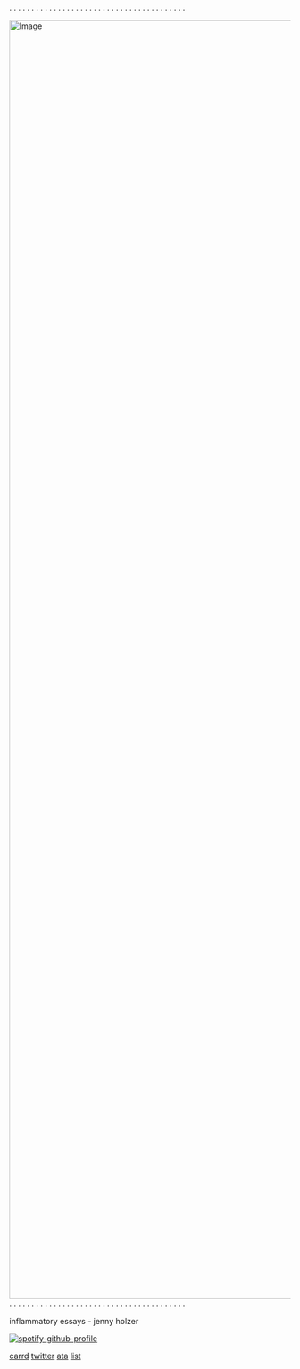 . . . . . . . . . . . . . . . . . . . . . . . . . . . . . . . . . . . . . . . .

<img width="2489" height="2287" alt="Image" src="https://github.com/user-attachments/assets/7edce840-9e2d-4815-b987-01ced4ba664a" />
. . . . . . . . . . . . . . . . . . . . . . . . . . . . . . . . . . . . . . . .

inflammatory essays - jenny holzer

 [![spotify-github-profile](https://spotify-github-profile.kittinanx.com/api/view?uid=b0p37964wfd7nrcj4co2cu9uc&cover_image=true&theme=novatorem&show_offline=true&background_color=121212&interchange=true&bar_color=ffffff&bar_color_cover=true)](https://spotify-github-profile.kittinanx.com/api/view?uid=b0p37964wfd7nrcj4co2cu9uc&redirect=true)
 
[carrd](https://santtiiago.carrd.co/)
[twitter](https://x.com/e_e_xecutioner?s=21)
[ata](https://santi.atabook.org/)
[list](https://listography.com/velasco)
